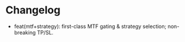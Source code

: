 # Changelog

- feat(mtf+strategy): first-class MTF gating & strategy selection; non-breaking TP/SL.

